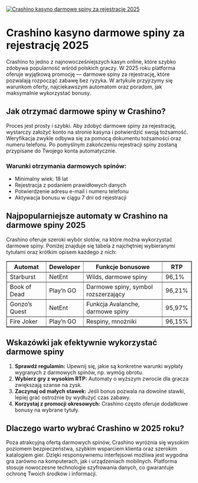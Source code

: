 [![Crashino kasyno darmowe spiny za rejestrację 2025](https://123-caf.pages.dev/gitsignup.png)](https://vrmoo.ru/Bt82HjjY)

<h1>Crashino kasyno darmowe spiny za rejestrację 2025</h1> <p>Crashino to jedno z najnowocześniejszych kasyn online, które szybko zdobywa popularność wśród polskich graczy. W 2025 roku platforma oferuje wyjątkową promocję — darmowe spiny za rejestrację, które pozwalają rozpocząć zabawę bez ryzyka. W artykule przyjrzymy się warunkom oferty, najciekawszym automatom oraz poradom, jak maksymalnie wykorzystać bonusy.</p>  <h2>Jak otrzymać darmowe spiny w Crashino?</h2> <p>Proces jest prosty i szybki. Aby zdobyć darmowe spiny za rejestrację, wystarczy założyć konto na stronie kasyna i potwierdzić swoją tożsamość. Weryfikacja zwykle odbywa się za pomocą dokumentu tożsamości oraz numeru telefonu. Po pomyślnym zakończeniu rejestracji spiny zostaną przypisane do Twojego konta automatycznie.</p>  <h3>Warunki otrzymania darmowych spinów:</h3> <ul>   <li>Minimalny wiek: 18 lat</li>   <li>Rejestracja z podaniem prawidłowych danych</li>   <li>Potwierdzenie adresu e-mail i numeru telefonu</li>   <li>Aktywacja bonusu w ciągu 7 dni od rejestracji</li> </ul>  <h2>Najpopularniejsze automaty w Crashino na darmowe spiny 2025</h2> <p>Crashino oferuje szeroki wybór slotów, na które można wykorzystać darmowe spiny. Poniżej znajduje się tabela z najchętniej wybieranymi tytułami oraz krótkim opisem każdego z nich:</p>  <table border="1" cellpadding="8" cellspacing="0" style="border-collapse:collapse; width:100%; max-width:600px;">   <thead>     <tr>       <th>Automat</th>       <th>Deweloper</th>       <th>Funkcje bonusowe</th>       <th>RTP</th>     </tr>   </thead>   <tbody>     <tr>       <td>Starburst</td>       <td>NetEnt</td>       <td>Wilds, darmowe spiny</td>       <td>96,1%</td>     </tr>     <tr>       <td>Book of Dead</td>       <td>Play’n GO</td>       <td>Darmowe spiny, symbol rozszerzający</td>       <td>96,21%</td>     </tr>     <tr>       <td>Gonzo’s Quest</td>       <td>NetEnt</td>       <td>Funkcja Avalanche, darmowe spiny</td>       <td>95,97%</td>     </tr>     <tr>       <td>Fire Joker</td>       <td>Play’n GO</td>       <td>Respiny, mnożniki</td>       <td>96,15%</td>     </tr>   </tbody> </table>  <h2>Wskazówki jak efektywnie wykorzystać darmowe spiny</h2> <ol>   <li><strong>Sprawdź regulamin:</strong> Upewnij się, jakie są konkretne warunki wypłaty wygranych z darmowych spinów, np. wymóg obrotu.</li>   <li><strong>Wybierz gry z wysokim RTP:</strong> Automaty o wyższym zwrocie dla gracza zwiększają szanse na zysk.</li>   <li><strong>Zaczynaj od małych stawek:</strong> Jeśli bonus pozwala na dowolne stawki, lepiej grać ostrożnie by wydłużyć czas zabawy.</li>   <li><strong>Korzystaj z promocji okresowych:</strong> Crashino często oferuje dodatkowe bonusy na wybrane tytuły.</li> </ol>  <h2>Dlaczego warto wybrać Crashino w 2025 roku?</h2> <p>Poza atrakcyjną ofertą darmowych spinów, Crashino wyróżnia się wysokim poziomem bezpieczeństwa, szybkim wsparciem klienta oraz szerokim katalogiem gier. Dzięki responsywnemu interfejsowi możliwa jest wygodna gra zarówno na komputerach, jak i urządzeniach mobilnych. Platforma stosuje nowoczesne technologie szyfrowania danych, co gwarantuje ochronę Twoich środków i informacji.</p>